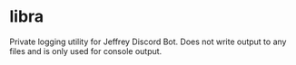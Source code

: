 # libra

Private logging utility for Jeffrey Discord Bot.
Does not write output to any files and is only used for console output.
